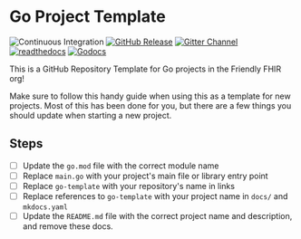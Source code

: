 # Go Project Template

![Continuous Integration](https://img.shields.io/github/actions/workflow/status/friendly-fhir/go-template/.github%2Fworkflows%2Fpostsubmit.yaml?logo=github)
[![GitHub Release](https://img.shields.io/github/v/release/friendly-fhir/go-template?include_prereleases)][github-releases]
[![Gitter Channel](https://img.shields.io/badge/matrix-%23friendly--fhir-darkcyan?logo=gitter)][gitter-channel]
[![readthedocs](https://img.shields.io/badge/docs-readthedocs-blue?logo=readthedocs&logoColor=white)][docs]
[![Godocs](https://img.shields.io/badge/docs-godocs-blue?logo=go&logoColor=white)][go-docs]

This is a GitHub Repository Template for Go projects in the Friendly FHIR org!

Make sure to follow this handy guide when using this as a template for new
projects. Most of this has been done for you, but there are a few things you
should update when starting a new project.

[gitter-channel]: https://matrix.to/#/#friendly-fhir:gitter.im
[docs]: https://friendly-fhir.github.io/go-template/
[go-docs]: https://pkg.go.dev/github.com/friendly-fhir/go-template
[github-releases]: https://github.com/friendly-fhir/go-template/releases

## Steps

* [ ] Update the `go.mod` file with the correct module name
* [ ] Replace `main.go` with your project's main file or library entry point
* [ ] Replace `go-template` with your repository's name in links
* [ ] Replace references to `go-template` with your project name in `docs/` and
      `mkdocs.yaml`
* [ ] Update the `README.md` file with the correct project name and description,
      and remove these docs.

